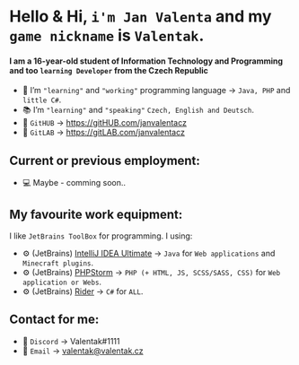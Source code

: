 # Hello & Hi, `i'm Jan Valenta` and my `game nickname` is `Valentak`.
#### I am a 16-year-old student of Information Technology and Programming and too `learning Developer` from the Czech Republic 

- 🔧 I’m `"learning"` and `"working"` programming language -> `Java, PHP` and `little C#`.  
- 📚 I’m `"learning"` and `"speaking"` `Czech, English and Deutsch`.
- 📑 `GitHUB` -> https://gitHUB.com/janvalentacz
- 📑 `GitLAB` -> https://gitLAB.com/janvalentacz


## Current or previous employment:
- 💻 Maybe - comming soon..


##  My favourite work equipment:
I like `JetBrains ToolBox` for programming. I using:
- ⚙ (JetBrains) [IntelliJ IDEA Ultimate](https://www.jetbrains.com/idea/) -> `Java` for `Web applications` and `Minecraft plugins`.
- ⚙ (JetBrains) [PHPStorm](https://www.jetbrains.com/phpstorm/) -> `PHP (+ HTML, JS, SCSS/SASS, CSS)` for `Web application or Webs`.
- ⚙ (JetBrains) [Rider](https://www.jetbrains.com/rider/) -> `C#` for `ALL`.

## Contact for me:
- 💬 `Discord` -> Valentak#1111
- 💬 `Email` -> valentak@valentak.cz


